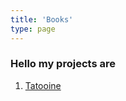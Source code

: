 ```yaml
---
title: 'Books'
type: page
---
```


### Hello my projects are

1. [Tatooine](/books/tatooine/)
<!-- 2. [Hydra](/projects/hydra/)
3. [Bludhaven](/projects/bludhaven/) -->
